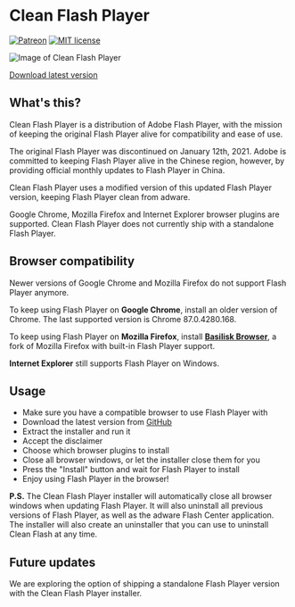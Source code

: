 # Clean Flash Player

[![Patreon](https://img.shields.io/badge/Kofi-donate-purple.svg)](https://ko-fi.com/disyer) [![MIT license](https://img.shields.io/badge/License-MIT-blue.svg)](https://github.com/darktohka/FlashPatch/blob/master/LICENSE)

![Image of Clean Flash Player](https://i.imgur.com/1JID6nk.png)

[Download latest version](https://github.com/CleanFlash/installer/releases/latest)

## What's this?

Clean Flash Player is a distribution of Adobe Flash Player, with the mission of keeping the original Flash Player alive for compatibility and ease of use.

The original Flash Player was discontinued on January 12th, 2021. Adobe is committed to keeping Flash Player alive in the Chinese region, however, by providing official monthly updates to Flash Player in China.

Clean Flash Player uses a modified version of this updated Flash Player version, keeping Flash Player clean from adware.

Google Chrome, Mozilla Firefox and Internet Explorer browser plugins are supported. Clean Flash Player does not currently ship with a standalone Flash Player.

## Browser compatibility

Newer versions of Google Chrome and Mozilla Firefox do not support Flash Player anymore.

To keep using Flash Player on **Google Chrome**, install an older version of Chrome. The last supported version is Chrome 87.0.4280.168.

To keep using Flash Player on **Mozilla Firefox**, install [**Basilisk Browser**](https://basilisk-browser.org), a fork of Mozilla Firefox with built-in Flash Player support.

**Internet Explorer** still supports Flash Player on Windows.

## Usage

- Make sure you have a compatible browser to use Flash Player with
- Download the latest version from [GitHub](https://github.com/CleanFlash/installer/releases/latest)
- Extract the installer and run it
- Accept the disclaimer
- Choose which browser plugins to install
- Close all browser windows, or let the installer close them for you
- Press the "Install" button and wait for Flash Player to install
- Enjoy using Flash Player in the browser!

**P.S.** The Clean Flash Player installer will automatically close all browser windows when updating Flash Player. It will also uninstall all previous versions of Flash Player, as well as the adware Flash Center application. The installer will also create an uninstaller that you can use to uninstall Clean Flash at any time.

## Future updates

We are exploring the option of shipping a standalone Flash Player version with the Clean Flash Player installer.